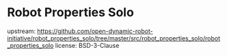 # Robot Properties Solo

upstream: https://github.com/open-dynamic-robot-initiative/robot_properties_solo/tree/master/src/robot_properties_solo/robot_properties_solo
license: BSD-3-Clause
